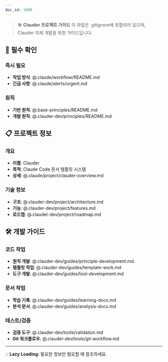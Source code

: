 ```yaml
---
doc_id: 1000
---
```


> 🛠️ **Clauder 프로젝트 가이드**
> 이 파일은 .gitignore에 포함되어 있으며, Clauder 자체 개발을 위한 가이드입니다.

## 🔴 필수 확인

### 즉시 필요
- **작업 방식**: @.claude/workflow/README.md
- **긴급 사항**: @.claude/alerts/urgent.md

### 원칙
- **기반 원칙**: @.base-principles/README.md
- **개발 원칙**: @.clauder-dev/principles/README.md

## 📋 프로젝트 정보

### 개요
- **이름**: Clauder
- **목적**: Claude Code 문서 템플릿 시스템
- **상세**: @.claude/project/clauder-overview.md

### 기술 정보
- **구조**: @.clauder-dev/project/architecture.md
- **기능**: @.clauder-dev/project/features.md
- **로드맵**: @.clauder-dev/project/roadmap.md

## 🛠️ 개발 가이드

### 코드 작업
- **원칙 개발**: @.clauder-dev/guides/principle-development.md
- **템플릿 작업**: @.clauder-dev/guides/template-work.md
- **도구 개발**: @.clauder-dev/guides/tool-development.md

### 문서 작업
- **학습 기록**: @.clauder-dev/guides/learning-docs.md
- **분석 문서**: @.clauder-dev/guides/analysis-docs.md

### 테스트/검증
- **검증 도구**: @.clauder-dev/tools/validation.md
- **Git 워크플로우**: @.clauder-dev/tools/git-workflow.md

---

💡 **Lazy Loading**: 필요한 정보만 필요할 때 참조하세요.